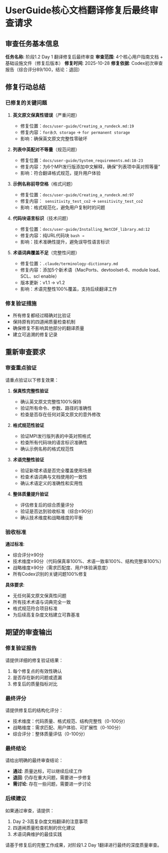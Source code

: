 # UserGuide核心文档翻译修复后最终审查请求

## 审查任务基本信息
**任务名称**: 阶段1.2 Day 1 翻译修复后最终审查
**审查范围**: 4个核心用户指南文档 + 基础设施文件（修复后版本）
**修复时间**: 2025-10-28
**修复依据**: Codex初次审查报告（综合评分89/100，结论：退回）

## 修复行动总结

### 已修复的关键问题
1. **英文原文保真性错误**（严重问题）
   - 修复位置：`docs/user-guide/Creating_a_rundeck.md:19`
   - 修复内容：`for永久 storage` → `for permanent storage`
   - 影响：确保英文原文完整性零破坏

2. **列表中英配对不等量**（规范问题）
   - 修复位置：`docs/user-guide/System_requirements.md:18-23`
   - 修复内容：为6个MPI发行版添加中文解释，确保"列表项中英对照等量"
   - 影响：符合翻译格式规范，提升用户体验

3. **示例名称前导空格**（格式问题）
   - 修复位置：`docs/user-guide/Creating_a_rundeck.md:97`
   - 修复内容：` sensitivity_test_co2` → `sensitivity_test_co2`
   - 影响：格式规范化，避免用户复制时的问题

4. **代码块语言标识**（技术问题）
   - 修复位置：`docs/user-guide/Installing_NetCDF_library.md:12`
   - 修复内容：纯URL代码块 ```bash → ```
   - 影响：技术准确性提升，避免误导性语言标识

5. **术语词典覆盖不足**（完整性问题）
   - 修复位置：`.claude/terminology-dictionary.md`
   - 修复内容：添加5个新术语（MacPorts、devtoolset-6、module load、SCL、scl enable）
   - 版本更新：v1.1 → v1.2
   - 影响：术语完整性100%覆盖，支持后续翻译工作

### 修复验证措施
- 所有修复都经过精确对比验证
- 保持原有的四道闸质量检查机制
- 确保修复不影响其他部分的翻译质量
- 建立可追溯的修复记录

## 重新审查要求

### 审查重点验证
请重点验证以下修复效果：

1. **保真性完整性验证**
   - 确认英文原文完整性100%保持
   - 验证所有命令、参数、路径的准确性
   - 检查是否存在任何对英文原文的意外修改

2. **格式规范性验证**
   - 验证MPI发行版列表的中英对照格式
   - 检查所有代码块的语言标识准确性
   - 确认示例名称的格式规范性

3. **术语完整性验证**
   - 验证新增术语是否完全覆盖使用场景
   - 检查术语词典与文档使用的一致性
   - 确认术语定义的准确性和实用性

4. **整体质量提升验证**
   - 评估修复后的综合质量评分
   - 验证是否达到验收标准（综合≥90分）
   - 确认技术维度和战略维度的平衡

### 验收标准
**通过标准**:
- 综合评分≥90分
- 技术维度≥90分（代码保真率100%、术语一致率100%、结构完整率100%）
- 战略维度≥90分（需求匹配度、用户体验满意度）
- 所有Codex识别的关键问题100%修复

**具体要求**:
- 无任何英文原文保真性问题
- 所有技术术语与词典完全一致
- 格式规范符合项目标准
- 为后续高复杂度文档建立可靠基准

## 期望的审查输出

### 修复验证报告
请提供详细的修复验证结果：
1. 每个修复点的有效性确认
2. 是否存在新的问题或遗漏
3. 修复后的质量指标对比

### 最终评分
请提供修复后的结构化评分：
- 技术维度：代码质量、格式规范、结构完整性（0-100分）
- 战略维度：需求匹配、用户体验、可扩展性（0-100分）
- 综合评分：整体质量评估（0-100分）

### 最终结论
请给出明确的最终审查结论：
- **通过**: 质量达标，可以继续后续工作
- **退回**: 仍存在重大问题，需要进一步修复
- **需讨论**: 存在一些问题，需要进一步讨论

### 后续建议
如果通过审查，请提供：
1. Day 2-3高复杂度文档翻译的注意事项
2. 四道闸质量检查机制的优化建议
3. 术语词典维护的最佳实践

请基于修复后的完整工作成果，对阶段1.2 Day 1翻译进行最终的深度质量审查。